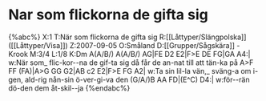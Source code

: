 # Nar som flickorna de gifta sig

{%abc%}
X:1
T:När som flickorna de gifta sig
R:[[Låttyper/Slängpolska]] ([[Låttyper/Visa]])
Z:2007-09-05
O:Småland
D:[[Grupper/Sågskära]] - Krook
M:3/4
L:1/8
K:Dm
A(A/B/) A(A/B/) AG|FE D2 E2|F>E DE FG|GA A4:|
w:När som_ flic-kor--na de gif-ta sig då får de an-nat till att tän-ka på
A>F FF (FA)|A>G GG G2|AB c2 E2|F>E FG A2|
w:Ta sin lil-la vän,_ sväng-a om i-gen, ald-rig nån-sin ö-ver-gi-va den
(G/A/)B AA FD|(E^C) D4:|
w:för--rän dö-den dem åt-skil--ja
{%endabc%}

